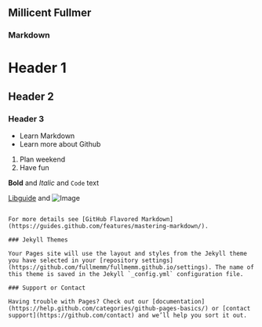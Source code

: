 ## Millicent Fullmer



### Markdown



# Header 1
## Header 2
### Header 3

- Learn Markdown
- Learn more about Github

1. Plan weekend
2. Have fun

**Bold** and _Italic_ and `Code` text

[Libguide](http://researchguides.library.vanderbilt.edu/vrc) and ![Image](src)
```

For more details see [GitHub Flavored Markdown](https://guides.github.com/features/mastering-markdown/).

### Jekyll Themes

Your Pages site will use the layout and styles from the Jekyll theme you have selected in your [repository settings](https://github.com/fullmemm/fullmemm.github.io/settings). The name of this theme is saved in the Jekyll `_config.yml` configuration file.

### Support or Contact

Having trouble with Pages? Check out our [documentation](https://help.github.com/categories/github-pages-basics/) or [contact support](https://github.com/contact) and we’ll help you sort it out.
